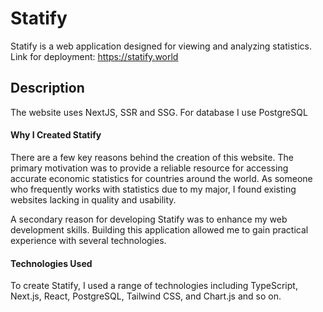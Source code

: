 # Statify

Statify is a web application designed for viewing and analyzing statistics. Link for deployment: https://statify.world

## Description

The website uses NextJS, SSR and SSG. For database I use PostgreSQL

#### Why I Created Statify

There are a few key reasons behind the creation of this website. The primary motivation was to provide a reliable resource for accessing accurate economic statistics for countries around the world. As someone who frequently works with statistics due to my major, I found existing websites lacking in quality and usability.

A secondary reason for developing Statify was to enhance my web development skills. Building this application allowed me to gain practical experience with several technologies.

#### Technologies Used

To create Statify, I used a range of technologies including TypeScript, Next.js, React, PostgreSQL, Tailwind CSS, and Chart.js and so on.

